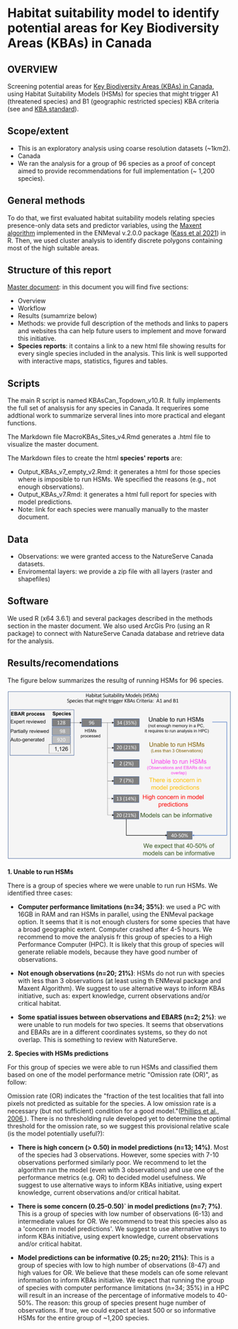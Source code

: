 # Habitat suitability model to identify potential areas for Key Biodiversity Areas (KBAs) in Canada
## OVERVIEW
Screening potential areas for <a href="http://www.kbacanada.org/" target="_blank">Key Biodiversity Areas (KBAs) in Canada</a>, using Habitat Suitability Models (HSMs) for species that might trigger A1 (threatened species) and B1 (geographic restricted species) KBA criteria  (see  and <a href="https://portals.iucn.org/library/node/46259" target="_blank">KBA standard</a>).


## Scope/extent
- This is an exploratory analysis using coarse resolution datasets (~1km2).
- Canada
- We ran the analysis for a group of 96 species as a proof of concept aimed to provide recommendations for full implementation (~ 1,200 species). 

## General methods
To do that, we first evaluated habitat suitability models relating species presence-only data sets and predictor variables, using the  <a href="https://www.sciencedirect.com/science/article/pii/S030438000500267X" target="_blank">Maxent algorithm</a>  implemented in the  ENMeval v.2.0.0 package (<a href="https://besjournals.onlinelibrary.wiley.com/doi/full/10.1111/2041-210X.13628?campaign=woletoc" target="_blank">Kass et al 2021</a>) in R. Then, we used cluster analysis to identify discrete polygons containing most of the high suitable areas.

## Structure of this report
<a href="https://quebio.ca/kba/MAcro_KBAs_HSMs_Sites_Canada.html" target="_blank">Master document</a>: in this document you will find five sections:
- Overview
- Workflow
- Results (sumamrize below)
- Methods: we provide full description of the methods and links to papers and websites tha can help future users to implement and move forward this initiative. 
- **Species reports**: it contains a link to a new html file showing results for every single species included in the analysis. This link is well supported with interactive maps, statistics, figures and tables.  

## Scripts

The main R script is named KBAsCan_Topdown_v10.R.  It fully implements the full set of analsysis for any species in Canada. It requerires some addtional work to summarize serveral lines into more practical and elegant functions.

The Markdown file MacroKBAs_Sites_v4.Rmd generates a .html file to visualize the master document.

The Markdown files to create the html **species' reports** are:
- Output_KBAs_v7_empty_v2.Rmd: it generates a html for those species where is imposible to run HSMs. We specified the reasons (e.g., not enough observations).
- Output_KBAs_v7.Rmd: it generates a html full report for species with model predictions.
- Note: link for each species were manually manually to the master document.

## Data
- Observations: we were granted access to the NatureServe Canada datasets.
- Enviromental layers: we provide a zip file with all layers (raster and shapefiles)

## Software
We used  R (x64 3.6.1) and several packages described in the methods section in the master document.
We also used ArcGis Pro (using an R package) to connect with NatureServe Canada database and retrieve data for the analysis.

## Results/recomendations
The figure below summarizes the resultg of running HSMs for 96 species. 

![](./summary_HSMs_KBAs.png)

**1. Unable to run HSMs**

There is a group of species where we were unable to run run HSMs.  We identified three cases:

+ **Computer performance limitations (n=34; 35%)**: we used a PC with 16GB in RAM and ran  HSMs in parallel, using the ENMeval package option. It seems that it is not enough clusters for some species that have a broad geographic extent. Computer crashed after 4-5 hours.  We recommend to move the analysis fr this group of species to a High Performance Computer (HPC). It is likely that this group of species will generate reliable models, because they have good number of observations.

+ **Not enough observations (n=20; 21%)**: HSMs do not run with species with less than 3 observations (at least using th ENMeval package and Maxent Algorithm). We suggest to use alternative ways to inform KBAs initiative, such as: expert knowledge, current observations and/or critical habitat.

+ **Some spatial issues between observations and EBARS (n=2; 2%)**: we were unable to run models for two species. It seems that observations and EBARs are in a different coordinates systems, so they do not overlap. This is something to review with NatureServe.


**2. Species with HSMs predictions**

For this group of species we were able to run HSMs and classified them based on one of the model performance metric "Omission rate (OR)", as follow:

Omission rate (OR) indicates the "fraction of the test localities that fall into pixels not predicted as suitable for the species. A low omission rate is a necessary (but not sufficient) condition for a good model."(<a href="https://www.sciencedirect.com/science/article/abs/pii/S030438000500267X" target="_blank">Phillips et al., 2006 </a>). There is no thresholding rule developed yet to determine the optimal threshold for the omission rate, so we suggest this provisional relative scale (is the model potentially useful?): 

+  **There is high concern (> 0.50) in model predictions (n=13; 14%)**. Most of the species had 3 observations. However, some species with 7-10 observations performed similarly poor. We recommend to let the algorithm run the model (even with 3 observations) and use one of the performance metrics (e.g. OR) to decided model usefulness. We suggest to use alternative ways to inform KBAs initiative, using expert knowledge, current observations and/or critical habitat.


+  **There is some concern (0.25-0.50)` in model predictions (n=7; 7%)**.  This is a group of species with low number of observations (6-13) and intermediate values for OR.  We recommend to treat this species also as a 'concern in model predictions'. We suggest to use alternative ways to inform KBAs initiative, using expert knowledge, current observations and/or critical habitat.


+  **Model predictions can be informative (0.25; n=20; 21%)**: This is a group of species with low to high number of observations (8-47) and high values for OR.  We believe that these models can ofe some relevant information to inform KBAs initiative. We expect that running the group of species with computer performance limitations (n=34; 35%) in a HPC will result in an increase of the percentage of informative models to 40-50%.  The reason: this group of species present huge number of observations. If true, we could expect at least 500 or so informative HSMs for the entire group of ~1,200 species.

